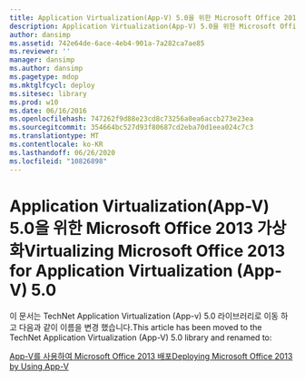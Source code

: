 ```yaml
---
title: Application Virtualization(App-V) 5.0을 위한 Microsoft Office 2013 가상화
description: Application Virtualization(App-V) 5.0을 위한 Microsoft Office 2013 가상화
author: dansimp
ms.assetid: 742e64de-6ace-4eb4-901a-7a282ca7ae85
ms.reviewer: ''
manager: dansimp
ms.author: dansimp
ms.pagetype: mdop
ms.mktglfcycl: deploy
ms.sitesec: library
ms.prod: w10
ms.date: 06/16/2016
ms.openlocfilehash: 747262f9d88e23cd8c73256a0ea6accb273e23ea
ms.sourcegitcommit: 354664bc527d93f80687cd2eba70d1eea024c7c3
ms.translationtype: MT
ms.contentlocale: ko-KR
ms.lasthandoff: 06/26/2020
ms.locfileid: "10826898"
---
```

# <span data-ttu-id="e76f7-103">Application Virtualization(App-V) 5.0을 위한 Microsoft Office 2013 가상화</span><span class="sxs-lookup"><span data-stu-id="e76f7-103">Virtualizing Microsoft Office 2013 for Application Virtualization (App-V) 5.0</span></span>


<span data-ttu-id="e76f7-104">이 문서는 TechNet Application Virtualization (App-v) 5.0 라이브러리로 이동 하 고 다음과 같이 이름을 변경 했습니다.</span><span class="sxs-lookup"><span data-stu-id="e76f7-104">This article has been moved to the TechNet Application Virtualization (App-V) 5.0 library and renamed to:</span></span>

[<span data-ttu-id="e76f7-105">App-V를 사용하여 Microsoft Office 2013 배포</span><span class="sxs-lookup"><span data-stu-id="e76f7-105">Deploying Microsoft Office 2013 by Using App-V</span></span>](../appv-v5/deploying-microsoft-office-2013-by-using-app-v.md)

 

 






